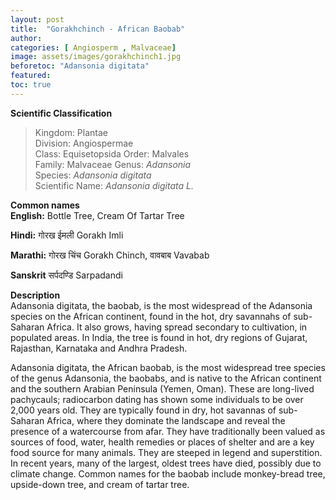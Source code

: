 ```yaml
---
layout: post
title:  "Gorakhchinch - African Baobab"
author: 
categories: [ Angiosperm , Malvaceae]
image: assets/images/gorakhchinch1.jpg
beforetoc: "Adansonia digitata"
featured:
toc: true
---
```

  
**Scientific Classification**  
>Kingdom:			Plantae  
>Division:			Angiospermae  
>Class:				Equisetopsida 
>Order:				Malvales   
>Family:			Malvaceae 
>Genus:				*Adansonia*  
>Species:			*Adansonia digitata*  
>Scientific Name:	*Adansonia digitata L.*  
  
**Common names**  
**English:** Bottle Tree, Cream Of Tartar Tree

**Hindi:** 	गोरख ईमली Gorakh Imli

**Marathi:** 	गोरख चिंच Gorakh Chinch, वावबाब Vavabab

**Sanskrit**  सर्पदण्डि Sarpadandi
  
**Description**  
Adansonia digitata, the baobab, is the most widespread of the Adansonia species on the African continent, found in the hot, dry savannahs of sub-Saharan Africa. It also grows, having spread secondary to cultivation, in populated areas. In India, the tree is found in hot, dry regions of Gujarat, Rajasthan, Karnataka and Andhra Pradesh.


Adansonia digitata, the African baobab, is the most widespread tree species of the genus Adansonia, the baobabs, and is native to the African continent and the southern Arabian Peninsula (Yemen, Oman). These are long-lived pachycauls; radiocarbon dating has shown some individuals to be over 2,000 years old. They are typically found in dry, hot savannas of sub-Saharan Africa, where they dominate the landscape and reveal the presence of a watercourse from afar. They have traditionally been valued as sources of food, water, health remedies or places of shelter and are a key food source for many animals. They are steeped in legend and superstition. In recent years, many of the largest, oldest trees have died, possibly due to climate change. Common names for the baobab include monkey-bread tree, upside-down tree, and cream of tartar tree.
